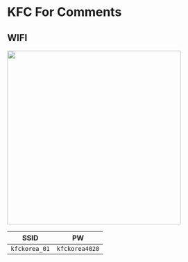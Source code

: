 # KFC For Comments


## WIFI
<img src="https://user-images.githubusercontent.com/690661/59564305-1be95180-9080-11e9-982f-13e94c7995a2.jpg" width=400/>

| SSID          | PW             |
| ------------- | -------------- |
| `kfckorea_01` | `kfckorea4020` |
